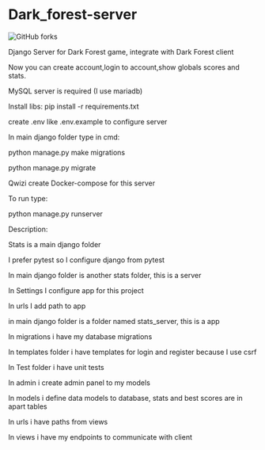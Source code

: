 # Dark_forest-server

![GitHub forks](https://img.shields.io/badge/Version-1.0-red)

Django Server for Dark Forest game, integrate with Dark Forest client

Now you can create account,login to account,show globals scores and stats.

MySQL server is required (I use mariadb)

Install libs: pip install -r requirements.txt

create .env like .env.example to configure server 

In main django folder type in cmd:

python manage.py make migrations

python manage.py migrate

Qwizi create Docker-compose for this server

To run type:

python manage.py runserver

Description:

Stats is a main django folder

I prefer pytest so I configure django from pytest

In main django folder is another stats folder, this is a server

In Settings I configure app for this project

In urls I add path to app

in main django folder is a folder named stats_server, this is a app

In migrations i have my database migrations

In templates folder i have templates for login and register because I use csrf

In Test folder i have unit tests

In admin i create admin panel to my models

In models i define data models to database, stats and best scores are in apart tables

In urls i have paths from views

In views i have my endpoints to communicate with client
